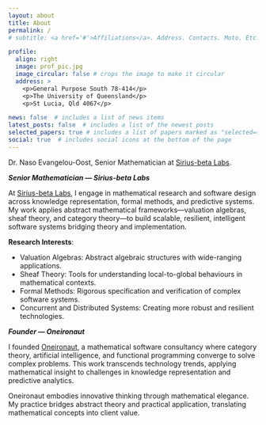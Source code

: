 ```yaml
---
layout: about
title: About
permalink: /
# subtitle: <a href='#'>Affiliations</a>. Address. Contacts. Moto. Etc.

profile:
  align: right
  image: prof_pic.jpg
  image_circular: false # crops the image to make it circular
  address: >
    <p>General Purpose South 78-414</p>
    <p>The University of Queensland</p>
    <p>St Lucia, Qld 4067</p>

news: false  # includes a list of news items
latest_posts: false  # includes a list of the newest posts
selected_papers: true # includes a list of papers marked as "selected={true}"
social: true  # includes social icons at the bottom of the page
---
```


Dr. Naso Evangelou-Oost, Senior Mathematician at [Sirius-beta Labs](https://sirius-beta.com/).

***Senior Mathematician — Sirius-beta Labs***

At [Sirius-beta Labs](https://sirius-beta.com/), I engage in mathematical research and software design across knowledge representation, formal methods, and predictive systems. My work applies abstract mathematical frameworks—valuation algebras, sheaf theory, and category theory—to build scalable, resilient, intelligent software systems bridging theory and implementation.

**Research Interests**:

- Valuation Algebras: Abstract algebraic structures with wide-ranging applications.
- Sheaf Theory: Tools for understanding local-to-global behaviours in mathematical contexts.
- Formal Methods: Rigorous specification and verification of complex software systems.
- Concurrent and Distributed Systems: Creating more robust and resilient technologies.

***Founder — Oneironaut***

I founded [Oneironaut](https://oneironaut.dev), a mathematical software consultancy where category theory, artificial intelligence, and functional programming converge to solve complex problems. This work transcends technology trends, applying mathematical insight to challenges in knowledge representation and predictive analytics.

Oneironaut embodies innovative thinking through mathematical elegance. My practice bridges abstract theory and practical application, translating mathematical concepts into client value.

<!-- Write your biography here. Tell the world about yourself. Link to your favorite [subreddit](http://reddit.com). You can put a picture in, too. The code is already in, just name your picture `prof_pic.jpg` and put it in the `img/` folder.

Put your address / P.O. box / other info right below your picture. You can also disable any of these elements by editing `profile` property of the YAML header of your `_pages/about.md`. Edit `_bibliography/papers.bib` and Jekyll will render your [publications page](/al-folio/publications/) automatically.

Link to your social media connections, too. This theme is set up to use [Font Awesome icons](http://fortawesome.github.io/Font-Awesome/) and [Academicons](https://jpswalsh.github.io/academicons/), like the ones below. Add your Facebook, Twitter, LinkedIn, Google Scholar, or just disable all of them. -->